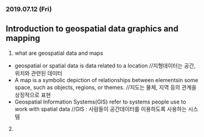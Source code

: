 ### 2019.07.12 (Fri)

## Introduction to geospatial data graphics and mapping

1. what are geospatial data and maps
- geospatial or spatial data is data related to a location 
  //지형데이터는 공간, 위치와 관련된 데이터
- A map is a symbolic depiction of relationships between elementsin some space, such as objects, regions, or themes. 
  //지도는 물체, 지역 등의 관계을 상징적으로 표현
- Geospatial Information Systems(GIS) refer to systems people use to work with spatial data
   //GIS : 사람들이 공간데이터를 이용하도록 사용하는 시스템

2. 
